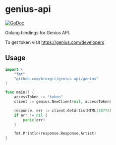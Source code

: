 # genius-api

[![GoDoc](https://godoc.org/github.com/broxgit/genius-api/genius?status.svg)](https://godoc.org/github.com/broxgit/genius-api/genius)

Golang bindings for Genius API.

To get token visit https://genius.com/developers

## Usage

```go
import (
	"fmt"
	"github.com/broxgit/genius-api/genius"
)

func main() {
	accessToken := "token"
	client := genius.NewClient(nil, accessToken)

	response, err := client.GetArtistHTML(16775)
	if err != nil {
		panic(err)
	}

	fmt.Println(response.Response.Artist)
}

```
